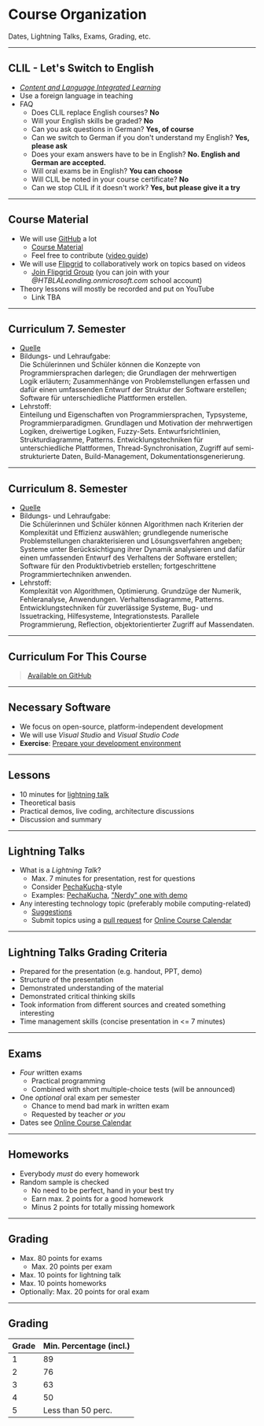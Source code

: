 # Course Organization

Dates, Lightning Talks, Exams, Grading, etc.

---

## CLIL - Let's Switch to English

* [*Content and Language Integrated Learning*](https://en.wikipedia.org/wiki/Content_and_language_integrated_learning)
* Use a foreign language in teaching
* FAQ
  * Does CLIL replace English courses? **No**
  * Will your English skills be graded? **No**
  * Can you ask questions in German? **Yes, of course**
  * Can we switch to German if you don't understand my English? **Yes, please ask**
  * Does your exam answers have to be in English? **No. English and German are accepted.**
  * Will oral exams be in English? **You can choose**
  * Will CLIL be noted in your course certificate? **No**
  * Can we stop CLIL if it doesn't work? **Yes, but please give it a try**   

---

<!-- .slide: class="left" -->
## Course Material

* We will use [GitHub](https://github.com) a lot
  * [Course Material](https://github.com/rstropek/htl-leo-csharp-4)
  * Feel free to contribute ([video guide](https://youtu.be/mBprBD16P3g))
* We will use [Flipgrid](https://flipgrid.com) to collaboratively work on topics based on videos
  * [Join Flipgrid Group](https://flipgrid.com/htlleo4chif2020) (you can join with your *@HTBLALeonding.onmicrosoft.com* school account)
* Theory lessons will mostly be recorded and put on YouTube
  * Link TBA

---

<!-- .slide: class="left" -->
## Curriculum 7. Semester

* [Quelle](https://www.ris.bka.gv.at/Dokumente/Bundesnormen/NOR40217045/NOR40217045.pdf)
* Bildungs- und Lehraufgabe:<br/>
Die Sch&uuml;lerinnen und Sch&uuml;ler k&ouml;nnen die Konzepte von Programmiersprachen darlegen; die Grundlagen der mehrwertigen Logik erläutern; Zusammenhänge von Problemstellungen erfassen und dafür einen umfassenden Entwurf der Struktur der Software erstellen; Software für unterschiedliche Plattformen erstellen.
* Lehrstoff:<br/>
Einteilung und Eigenschaften von Programmiersprachen, Typsysteme, Programmierparadigmen. Grundlagen und Motivation der mehrwertigen Logiken, dreiwertige Logiken, Fuzzy-Sets. Entwurfsrichtlinien, Strukturdiagramme, Patterns. Entwicklungstechniken für unterschiedliche Plattformen, Thread-Synchronisation, Zugriff auf semi-strukturierte Daten, Build-Management, Dokumentationsgenerierung.

---

<!-- .slide: class="left" -->
## Curriculum 8. Semester

* [Quelle](https://www.ris.bka.gv.at/Dokumente/Bundesnormen/NOR40217045/NOR40217045.pdf)
* Bildungs- und Lehraufgabe:<br/>
Die Sch&uuml;lerinnen und Sch&uuml;ler k&ouml;nnen Algorithmen nach Kriterien der Komplexität und Effizienz auswählen; grundlegende numerische Problemstellungen charakterisieren und Lösungsverfahren angeben; Systeme unter Berücksichtigung ihrer Dynamik analysieren und dafür einen umfassenden Entwurf des Verhaltens der Software erstellen; Software für den Produktivbetrieb erstellen; fortgeschrittene Programmiertechniken anwenden.
* Lehrstoff:<br/>
Komplexität von Algorithmen, Optimierung. Grundzüge der Numerik, Fehleranalyse, Anwendungen. Verhaltensdiagramme, Patterns. Entwicklungstechniken für zuverlässige Systeme, Bug- und Issuetracking, Hilfesysteme, Integrationstests. Parallele Programmierung, Reflection, objektorientierter Zugriff auf Massendaten.

---

<!-- .slide: class="left" -->
## Curriculum For This Course

> [Available on GitHub](https://github.com/rstropek/htl-leo-csharp-4/blob/master/course-calendar.md)

---

<!-- .slide: class="left" -->
## Necessary Software

* We focus on open-source, platform-independent development
* We will use *Visual Studio* and *Visual Studio Code*
* **Exercise**: [Prepare your development environment](https://github.com/rstropek/htl-leo-csharp-4/blob/master/exercises/0000-prerequisites/readme.md)

---

<!-- .slide: class="left" -->
## Lessons

* 10 minutes for [lightning talk](https://en.wikipedia.org/wiki/Lightning_talk)
* Theoretical basis
* Practical demos, live coding, architecture discussions
* Discussion and summary

---

<!-- .slide: class="left" -->
## Lightning Talks

* What is a *Lightning Talk*?
  * Max. 7 minutes for presentation, rest for questions
  * Consider [PechaKucha](https://en.wikipedia.org/wiki/PechaKucha)-style
  * Examples: [PechaKucha](https://youtu.be/XBhTaL7RpA8), ["Nerdy" one with demo](https://www.destroyallsoftware.com/talks/wat)
* Any interesting technology topic (preferably mobile computing-related)
  * [Suggestions](https://github.com/rstropek/htl-leo-csharp-4/blob/master/exercises/lightning-talk-suggestions.md)
  * Submit topics using a [pull request](https://help.github.com/articles/about-pull-requests/) for [Online Course Calendar](https://github.com/rstropek/htl-leo-csharp-4/blob/master/course-calendar.md)

---

<!-- .slide: class="left" -->
## Lightning Talks Grading Criteria

* Prepared for the presentation (e.g. handout, PPT, demo)
* Structure of the presentation
* Demonstrated understanding of the material
* Demonstrated critical thinking skills
* Took information from different sources and created something interesting
* Time management skills (concise presentation in <= 7 minutes)

---

<!-- .slide: class="left" -->
## Exams

* *Four* written exams
  * Practical programming
  * Combined with short multiple-choice tests (will be announced)
* One *optional* oral exam per semester
  * Chance to mend bad mark in written exam
  * Requested by teacher *or you*
* Dates see [Online Course Calendar](https://github.com/rstropek/htl-leo-csharp-4/blob/master/course-calendar.md)

---

<!-- .slide: class="left" -->
## Homeworks

* Everybody *must* do every homework
* Random sample is checked
  * No need to be perfect, hand in your best try
  * Earn max. 2 points for a good homework
  * Minus 2 points for totally missing homework

---

<!-- .slide: class="left" -->
## Grading

* Max. 80 points for exams
  * Max. 20 points per exam
* Max. 10 points for lightning talk
* Max. 10 points homeworks
* Optionally: Max. 20 points for oral exam

---

## Grading

| Grade | Min. Percentage (incl.) |
| ----- | ----------------------- |
| 1     | 89                      |
| 2     | 76                      |
| 3     | 63                      |
| 4     | 50                      |
| 5     | Less than 50 perc.      |
